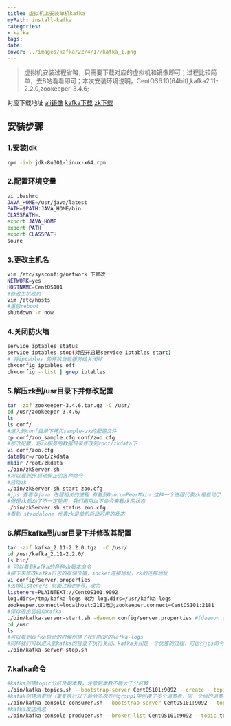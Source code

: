 ```yaml
---
title: 虚拟机上安装单机kafka
myPath: install-kafka
categories:
- kafka
tags:
date:
cover: ../images/kafka/22/4/17/kafka_1.png
---
```



> 虚拟机安装过程省略，只需要下载对应的虚拟机和镜像即可；过程比较简单，去B站看看即可；本次安装环境说明，CentOS6.10(64bit),kafka2.11-2.2.0,zookeeper-3.4.6;

对应下载地址
[ali镜像](https://mirrors.aliyun.com/centos-vault/6.10/isos/x86_64/)
[kafka下载](https://kafka.apache.org/downloads)
[zk下载](http://archive.apache.org/dist/zookeeper/)
## 安装步骤

### 1.安装jdk
```sh
rpm -ivh jdk-8u301-linux-x64.rpm
```

### 2.配置环境变量
```sh
vi .bashrc
JAVA_HOME=/usr/java/latest
PATH=$PATH:JAVA_HOME/bin
CLASSPATH=.
export JAVA_HOME
export PATH
export CLASSPATH
soure
```

### 3.更改主机名
```sh
vim /etc/sysconfig/network 下修改
NETWORK=yes
HOSTNAME=CentOS101
#修改主机映射
vim /etc/hosts
#重启reboot
shutdown -r now
```

### 4.关闭防火墙
```sh
service iptables status
service iptables stop(对应开启是service iptables start)
# 将iptables 的开机自启服务给关闭掉
chkconfig iptables off
chkconfig --list | grep iptables
```

### 5.解压zk到/usr目录下并修改配置
```sh
tar -zxf zookeeper-3.4.6.tar.gz -C /usr/
cd /usr/zookeeper-3.4.6/
ls
ls conf/
#进入到conf目录下拷贝sample-zk的配置文件
cp conf/zoo_sample.cfg conf/zoo.cfg
#修改配置，将zk服务的数据目录修改到root/zkdata下
vi conf/zoo.cfg
dataDir=/root/zkdata
mkdir /root/zkdata
./bin/zkServer.sh
#可以看到zk启动停止的各种命令
#启动zk
./bin/zkServer.sh start zoo.cfg
#jps 查看与java 进程相关的进程 有看到QuorumPeerMain 这样一个进程代表zk是启动了
#但是zk启动了不一定能用，我们再用以下命令来看zk的状态
./bin/zkServer.sh status zoo.cfg
#看到 standalone 代表zk是单机启动可用的状态
```

### 6.解压kafka到/usr目录下并修改其配置
```sh
tar -zxf kafka_2.11-2.2.0.tgz  -C /usr/
cd /usr/kafka_2.11-2.2.0/
ls bin/
# 可以看到kafka的各种sh脚本命令
#接下来修改kafka日志的存储位置，socket连接地址，zk的连接地址
vi config/server.properties
#去掉listeners 前面注释的#号，改为
listeners=PLAINTEXT://CentOS101:9092
log.dirs=/tmp/kafka-logs 改为 log.dirs=/usr/kafka-logs
zookeeper.connect=localhost:2181改为zookeeper.connect=CentOS101:2181
#保存退出后启动kafka
./bin/kafka-server-start.sh -daemon config/server.properties #(daemon 表示后台运行)
cd /usr
ls
#可以看到kafka启动的时候创建了我们指定的kafka-logs
#同样我们可以进入到kafka的目录下执行关闭，kafka关闭是一个优雅的过程，可运行jps命令查看
./bin/kafka-server-stop.sh
```

### 7.kafka命令
```sh
#kafka创建topic分区及副本数，注意副本数不能大于分区数
./bin/kafka-topics.sh --bootstrap-server CentOS101:9092 --create --topic topic01 --partitions 3 --replication-factor 1
#kafak创建消费组（重复执行以下命令多次表示group1中创建了多个消费者，同一个组的消费者是均分消息的；不同组是广播的形式）
./bin/kafka-console-consumer.sh --bootstrap-server CentOS101:9092 --topic topic01 --group group01
#kafka发送消息
./bin/kafka-console-producer.sh --broker-list CentOS101:9092 --topic topic01
```
